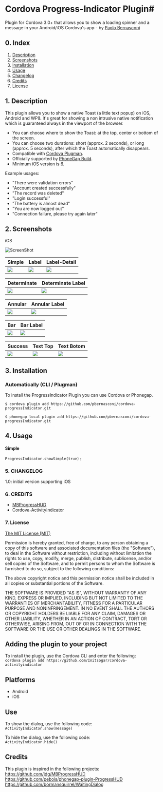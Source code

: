 # Cordova Progress-Indicator Plugin#
Plugin for Cordova 3.0+ that allows you to show a loading spinner and a message in your Android/iOS Cordova's app - by [Paolo Bernasconi](https://github.com/pbernasconi)


## 0. Index

1. [Description](#1-description)
2. [Screenshots](#2-screenshots)
3. [Installation](#3-installation)
4. [Usage](#4-usage)
5. [Changelog](#5-changelog)
6. [Credits](#6-credits)
7. [License](#7-license)



## 1. Description

This plugin allows you to show a native Toast (a little text popup) on iOS, Android and WP8.
It's great for showing a non intrusive native notification which is guaranteed always in the viewport of the browser.
* You can choose where to show the Toast: at the top, center or bottom of the screen.
* You can choose two durations: short (approx. 2 seconds), or long (approx. 5 seconds), after which the Toast automatically disappears.
* Compatible with [Cordova Plugman](https://github.com/apache/cordova-plugman).
* Officially supported by [PhoneGap Build](https://build.phonegap.com/plugins).
* Minimum iOS version is [6](https://github.com/EddyVerbruggen/Toast-PhoneGap-Plugin/issues/7).

Example usages:
* "There were validation errors"
* "Account created successfully"
* "The record was deleted"
* "Login successful"
* "The battery is almost dead"
* "You are now logged out"
* "Connection failure, please try again later"





## 2. Screenshots

iOS

![ScreenShot](demo/screenshots/simple-arge-img.jpg)

|Simple|Label|Label-Detail|
|------|-----|------------|
|![](demo/screenshots/simple.jpg)|![](demo/screenshots/simple-label.jpg)|![](demo/screenshots/simple-label-detail.jpg)|

|Determinate|Determinate Label|
|---|---|
|![](demo/screenshots/determinate-simple.jpg)|![](demo/screenshots/determinate-label.jpg)


|Annular|Annular Label|
|---|---|
|![](demo/screenshots/annular-simple.jpg)|![](demo/screenshots/annular-label.jpg)


|Bar|Bar Label|
|---|---|
|![](demo/screenshots/bar-simple.jpg)|![](demo/screenshots/bar-label.jpg)

|Success|Text Top|Text Botom|
|---|---|--|
|![](demo/screenshots/success.jpg)|![](demo/screenshots/text-top.jpg)|![](demo/screenshots/text-bottom.jpg)

## 3. Installation

### Automatically (CLI / Plugman)
To install the ProgressIndicator Plugin you can use Cordova or Phonegap.

```
$ cordova plugin add https://github.com/pbernasconi/cordova-progressIndicator.git
```


```
$ phonegap local plugin add https://github.com/pbernasconi/cordova-progressIndicator.git
```


## 4. Usage


#### Simple

```
ProgressIndicator.showSimple(true);
```




### 5. CHANGELOG

1.0: initial version supporting iOS

### 6. CREDITS

 - [MBProgressHUD](https://github.com/jdg/MBProgressHUD)
 - [Cordova-ActivityIndicator](https://github.com/Initsogar/cordova-activityindicator)


### 7. License

[The MIT License (MIT)](http://www.opensource.org/licenses/mit-license.html)

Permission is hereby granted, free of charge, to any person obtaining a copy
of this software and associated documentation files (the "Software"), to deal
in the Software without restriction, including without limitation the rights
to use, copy, modify, merge, publish, distribute, sublicense, and/or sell
copies of the Software, and to permit persons to whom the Software is
furnished to do so, subject to the following conditions:

The above copyright notice and this permission notice shall be included in
all copies or substantial portions of the Software.

THE SOFTWARE IS PROVIDED "AS IS", WITHOUT WARRANTY OF ANY KIND, EXPRESS OR
IMPLIED, INCLUDING BUT NOT LIMITED TO THE WARRANTIES OF MERCHANTABILITY,
FITNESS FOR A PARTICULAR PURPOSE AND NONINFRINGEMENT. IN NO EVENT SHALL THE
AUTHORS OR COPYRIGHT HOLDERS BE LIABLE FOR ANY CLAIM, DAMAGES OR OTHER
LIABILITY, WHETHER IN AN ACTION OF CONTRACT, TORT OR OTHERWISE, ARISING FROM,
OUT OF OR IN CONNECTION WITH THE SOFTWARE OR THE USE OR OTHER DEALINGS IN
THE SOFTWARE.



## Adding the plugin to your project ##
To install the plugin, use the Cordova CLI and enter the following:<br />
`cordova plugin add https://github.com/Initsogar/cordova-activityindicator`

## Platforms ##
- Android
- iOS

## Use ##
To show the dialog, use the following code:<br />
`ActivityIndicator.show(message)`


To hide the dialog, use the following code:<br />
`ActivityIndicator.hide()`

## Credits ##
This plugin is inspired in the following projects:<br />
https://github.com/jdg/MBProgressHUD<br />
https://github.com/pebois/phonegap-plugin-ProgressHUD<br />
https://github.com/bormansquirrel/WaitingDialog




